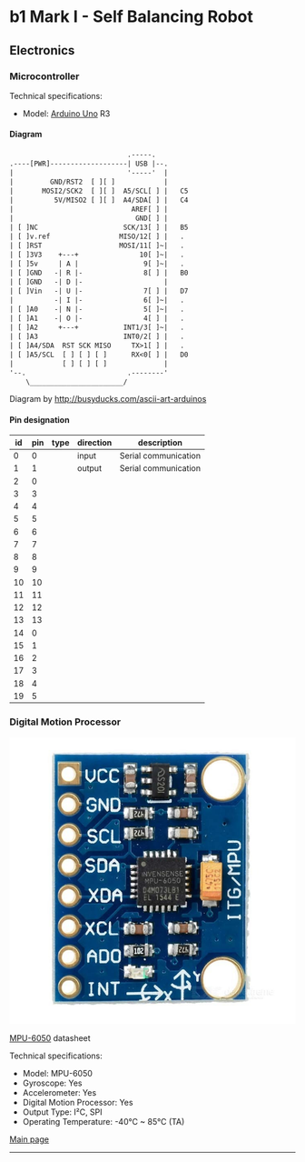 # b1 Mark I - Self Balancing Robot

## Electronics

### Microcontroller
Technical specifications:
- Model: [Arduino Uno] R3

#### Diagram
                                 .-----.
    .----[PWR]-------------------| USB |--.
    |                            '-----'  |
    |         GND/RST2  [ ][ ]            |
    |       MOSI2/SCK2  [ ][ ]  A5/SCL[ ] |   C5
    |          5V/MISO2 [ ][ ]  A4/SDA[ ] |   C4
    |                             AREF[ ] |
    |                              GND[ ] |
    | [ ]NC                     SCK/13[ ] |   B5
    | [ ]v.ref                 MISO/12[ ] |   .
    | [ ]RST                   MOSI/11[ ]~|   .
    | [ ]3V3    +---+               10[ ]~|   .
    | [ ]5v     | A |                9[ ]~|   .
    | [ ]GND   -| R |-               8[ ] |   B0
    | [ ]GND   -| D |-                    |
    | [ ]Vin   -| U |-               7[ ] |   D7
    |          -| I |-               6[ ]~|   .
    | [ ]A0    -| N |-               5[ ]~|   .
    | [ ]A1    -| O |-               4[ ] |   .
    | [ ]A2     +---+           INT1/3[ ]~|   .
    | [ ]A3                     INT0/2[ ] |   .
    | [ ]A4/SDA  RST SCK MISO     TX>1[ ] |   .
    | [ ]A5/SCL  [ ] [ ] [ ]      RX<0[ ] |   D0
    |            [ ] [ ] [ ]              |
    '--.                         .--------'
        \_______________________/

Diagram by http://busyducks.com/ascii-art-arduinos

#### Pin designation
 id | pin |   type    | direction |               description
----|-----|-----------|-----------|--------------------------------------------
  0 |   0 |           | input     | Serial communication
  1 |   1 |           | output    | Serial communication
  2 |   0 |           |           |
  3 |   3 |           |           |
  4 |   4 |           |           |
  5 |   5 |           |           |
  6 |   6 |           |           |
  7 |   7 |           |           |
  8 |   8 |           |           |
  9 |   9 |           |           |
 10 |  10 |           |           |
 11 |  11 |           |           |
 12 |  12 |           |           |
 13 |  13 |           |           |
 14 |   0 |           |           |
 15 |   1 |           |           |
 16 |   2 |           |           |
 17 |   3 |           |           |
 18 |   4 |           |           |
 19 |   5 |           |           |

### Digital Motion Processor
![MPU-6050](Pictures/mpu6050.jpg)

[MPU-6050](MPU-6050_DataSheet_V3_4.pdf) datasheet

Technical specifications:
- Model: MPU-6050
- Gyroscope: Yes
- Accelerometer: Yes
- Digital Motion Processor: Yes
- Output Type: I²C, SPI
- Operating Temperature: -40°C ~ 85°C (TA)

[Main page]

---
[Arduino Uno]: https://www.arduino.cc/en/Main/arduinoBoardUno/#techspecs
[Main page]: ../README.md
